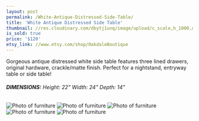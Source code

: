 ```yaml
---
layout: post
permalink: /White-Antique-Distressed-Side-Table/
title: 'White Antique Distressed Side Table'
thumbnail: //res.cloudinary.com/dbytj1unq/image/upload/c_scale,h_1000,q_80,w_1000/v1429061447/Oakdale-Boutique/Posts/2015-01-01-White-Antique-Distressed-Side-Table/Thumbnail1.jpg
is_sold: true
price: '$120'
etsy_link: //www.etsy.com/shop/OakdaleBoutique
---
```


Gorgeous antique distressed white side table features three lined drawers, original hardware, crackle/matte finish. Perfect for a nightstand, entryway table or side table! 

###### **DIMENSIONS:** Height: 22" Width: 24" Depth: 14"

![Photo of furniture][image1]
![Photo of furniture][image2]
![Photo of furniture][image3]
![Photo of furniture][image4]
![Photo of furniture][image5]

<!-- Images -->
[image1]: //res.cloudinary.com/dbytj1unq/image/upload/c_limit,q_80,w_2000/v1429061462/Oakdale-Boutique/Posts/2015-01-01-White-Antique-Distressed-Side-Table/IMG_8199.jpg

[image2]: //res.cloudinary.com/dbytj1unq/image/upload/c_limit,q_80,w_2000/v1429061468/Oakdale-Boutique/Posts/2015-01-01-White-Antique-Distressed-Side-Table/IMG_8205.jpg

[image3]: //res.cloudinary.com/dbytj1unq/image/upload/c_limit,q_80,w_2000/v1429061452/Oakdale-Boutique/Posts/2015-01-01-White-Antique-Distressed-Side-Table/IMG_8203.jpg

[image4]: //res.cloudinary.com/dbytj1unq/image/upload/c_limit,q_80,w_2000/v1429061458/Oakdale-Boutique/Posts/2015-01-01-White-Antique-Distressed-Side-Table/IMG_8204.jpg

[image5]: //res.cloudinary.com/dbytj1unq/image/upload/c_limit,q_80,w_2000/v1429061449/Oakdale-Boutique/Posts/2015-01-01-White-Antique-Distressed-Side-Table/IMG_8206.jpg